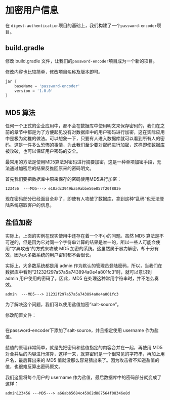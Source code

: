 # 加密用户信息

 在 `digest-authentication`项目的基础上，我们构建了一个`password-encoder`项目。


## build.gradle
 
 修改 build.gradle 文件，让我们的`password-encoder`项目成为一个新的项目。

修改内容也比较简单，修改项目名称及版本即可。

```groovy
jar {
	baseName = 'password-encoder'
	version = '1.0.0'
}
```

##  MD5 算法

任何一个正式的企业应用中，都不会在数据库中使用明文来保存密码的，我们在之前的章节中都是为了方便起见没有对数据库中的用户密码进行加密，这在实际应用中是极为幼稚的做法。可以想象一下，只要有人进入数据库就可以看到所有人的密码，这是一件多么恐怖的事情，为此我们至少要对密码进行加密，这样即使数据库被攻破，也可以保证用户密码的安全。

最常用的方法是使用MD5算法对密码进行摘要加密，这是一种单项加密手段，无法通过加密后的结果反推回原来的密码明文。

首先我们要把数据库中原来保存的密码使用MD5进行加密：

```
123456  ---MD5---> e10adc3949ba59abbe56e057f20f883e
```
        
现在密码部分已经面目全非了，即使有人攻破了数据库，拿到这种“乱码”也无法登陆系统窃取客户的信息。

## 盐值加密

实际上，上面的实例在现实使用中还存在着一个不小的问题。虽然 MD5 算法是不可逆的，但是因为它对同一个字符串计算的结果是唯一的，所以一些人可能会使用“字典攻击”的方式来攻破 MD5 加密的系统。这虽然属于暴力解密，却十分有效，因为大多数系统的用户密码都不会很长。

实际上，大多数系统都是用 admin 作为默认的管理员登陆密码，所以，当我们在数据库中看到“21232f297a57a5a743894a0e4a801fc3”时，就可以意识到 admin 用户使用的密码了。因此，MD5 在处理这种常用字符串时，并不怎么奏效。

```
admin  ---MD5---> 21232f297a57a5a743894a0e4a801fc3 
```

为了解决这个问题，我们可以使用盐值加密“salt-source”。

修改配置文件：

```
```
        
在password-encoder下添加了salt-source，并且指定使用 username 作为盐值。

盐值的原理非常简单，就是先把密码和盐值指定的内容合并在一起，再使用 MD5 对合并后的内容进行演算，这样一来，就算密码是一个很常见的字符串，再加上用户名，最后算出来的 MD5 值就没那么容易猜出来了。因为攻击者不知道盐值的值，也很难反算出密码原文。

我们这里将每个用户的 username 作为盐值，最后数据库中的密码部分就变成了这样：

```
admin123456 ---MD5---> a66abb5684c45962d887564f08346e8d
```